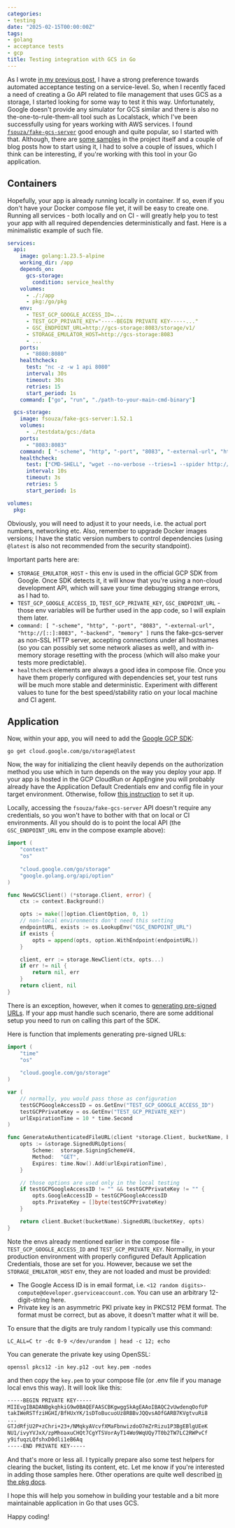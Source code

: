 ```yaml
---
categories:
- testing
date: "2025-02-15T00:00:00Z"
tags:
- golang
- acceptance tests
- gcp
title: Testing integration with GCS in Go
---
```


As I wrote [in my previous post](/blog/do-we-still-need-testing-pyramid), I have a strong preference towards automated acceptance testing on a service-level. So, when I recently faced a need of creating a Go API related to file management that uses GCS as a storage, I started looking for some way to test it this way. Unfortunately, Google doesn't provide any simulator for GCS similar and there is also no the-one-to-rule-them-all tool such as Localstack, which I've been successfully using for years working with AWS services. I found [`fsouza/fake-gcs-server`](https://github.com/fsouza/fake-gcs-server) good enough and quite popular, so I started with that. Although, there are [some samples](https://github.com/fsouza/fake-gcs-server/blob/c4a13e7a656207272288bc913bcc99f3784e2bb1/examples/go/main.go) in the project itself and a couple of blog posts how to start using it, I had to solve a couple of issues, which I think can be interesting, if you're working with this tool in your Go application.

## Containers

Hopefully, your app is already running locally in container. If so, even if you don't have your Docker compose file yet, it will be easy to create one. Running all services - both locally and on CI - will greatly help you to test your app with all required dependencies deterministically and fast. Here is a minimalistic example of such file.

```yaml
services:
  api:
    image: golang:1.23.5-alpine
    working_dir: /app
    depends_on:
      gcs-storage:
        condition: service_healthy
    volumes:
      - ./:/app
      - pkg:/go/pkg
    env:
      - TEST_GCP_GOOGLE_ACCESS_ID=...
      - TEST_GCP_PRIVATE_KEY="-----BEGIN PRIVATE KEY-----..."
      - GSC_ENDPOINT_URL=http://gcs-storage:8083/storage/v1/
      - STORAGE_EMULATOR_HOST=http://gcs-storage:8083
      - ...
    ports:
      - "8080:8080"
    healthcheck:
      test: "nc -z -w 1 api 8080"
      interval: 30s
      timeout: 30s
      retries: 15
      start_period: 1s
    command: ["go", "run", "./path-to-your-main-cmd-binary"]

  gcs-storage:
    image: fsouza/fake-gcs-server:1.52.1
    volumes:
      - ./testdata/gcs:/data
    ports:
      - "8083:8083"
    command: [ "-scheme", "http", "-port", "8083", "-external-url", "http://[::]:8083", "-backend", "memory" ]
    healthcheck:
      test: ["CMD-SHELL", "wget --no-verbose --tries=1 --spider http://gcs-storage:8083/storage/v1/b || exit 1"]
      interval: 10s
      timeout: 3s
      retries: 5
      start_period: 1s

volumes:
  pkg:
```

Obviously, you will need to adjust it to your needs, i.e. the actual port numbers, networking etc. Also, remember to upgrade Docker images versions; I have the static version numbers to control dependencies (using `@latest` is also not recommended from the security standpoint). 

Important parts here are:

* `STORAGE_EMULATOR_HOST` - this env is used in the official GCP SDK from Google. Once SDK detects it, it will know that you're using a non-cloud development API, which will save your time debugging strange errors, as I had to.
* `TEST_GCP_GOOGLE_ACCESS_ID`, `TEST_GCP_PRIVATE_KEY`, `GSC_ENDPOINT_URL` - those env variables will be further used in the app code, so I will explain them later.
* `command: [ "-scheme", "http", "-port", "8083", "-external-url", "http://[::]:8083", "-backend", "memory" ]` runs the fake-gcs-server as non-SSL HTTP server, accepting connections under all hostnames (so you can possibly set some network aliases as well), and with in-memory storage resetting with the process (which will also make your tests more predictable).
* `healthcheck` elements are always a good idea in compose file. Once you have them properly configured with dependencies set, your test runs will be much more stable and deterministic. Experiment with different values to tune for the best speed/stability ratio on your local machine and CI agent.

## Application

Now, within your app, you will need to add the [Google GCP SDK](https://pkg.go.dev/cloud.google.com/go/storage):

```cli
go get cloud.google.com/go/storage@latest
```

Now, the way for initializing the client heavily depends on the authorization method you use which in turn depends on the way you deploy your app. If your app is hosted in the GCP CloudRun or AppEngine you will probably already have the Application Default Credentials env and config file in your target environment. Otherwise, follow [this instruction](https://cloud.google.com/docs/authentication/application-default-credentials) to set it up.

Locally, accessing the `fsouza/fake-gcs-server` API doesn't require any credentials, so you won't have to bother with that on local or CI environments. All you should do is to point the local API (the `GSC_ENDPOINT_URL` env in the compose example above):

```go
import (
	"context"
	"os"
	
	"cloud.google.com/go/storage"
	"google.golang.org/api/option"
)

func NewGCSClient() (*storage.Client, error) {
	ctx := context.Background()

	opts := make([]option.ClientOption, 0, 1)
	// non-local environments don't need this setting
    endpointURL, exists := os.LookupEnv("GSC_ENDPOINT_URL")
	if exists {
		opts = append(opts, option.WithEndpoint(endpointURL))
	}

	client, err := storage.NewClient(ctx, opts...)
	if err != nil {
		return nil, err
	}
	return client, nil
}
```

There is an exception, however, when it comes to [generating pre-signed URLs](https://pkg.go.dev/cloud.google.com/go/storage#hdr-Credential_requirements_for_signing). If your app must handle such scenario, there are some additional setup you need to run on calling this part of the SDK. 

Here is function that implements generating pre-signed URLs:

```go
import (
    "time"
	"os"
    
    "cloud.google.com/go/storage"
)

var (
    // normally, you would pass those as configuration
    testGCPGoogleAccessID = os.GetEnv("TEST_GCP_GOOGLE_ACCESS_ID")
    testGCPPrivateKey = os.GetEnv("TEST_GCP_PRIVATE_KEY")
	urlExpirationTime = 10 * time.Second
)

func GenerateAuthenticatedFileURL(client *storage.Client, bucketName, bucketKey string) (string, error) {
    opts := &storage.SignedURLOptions{
		Scheme:  storage.SigningSchemeV4,
		Method:  "GET",
		Expires: time.Now().Add(urlExpirationTime),
	}

	// those options are used only in the local testing
	if testGCPGoogleAccessID != "" && testGCPPrivateKey != "" {
		opts.GoogleAccessID = testGCPGoogleAccessID
		opts.PrivateKey = []byte(testGCPPrivateKey)
	}

	return client.Bucket(bucketName).SignedURL(bucketKey, opts)
}
```

Note the envs already mentioned earlier in the compose file - `TEST_GCP_GOOGLE_ACCESS_ID` and `TEST_GCP_PRIVATE_KEY`. Normally, in your production environment with properly configured Default Application Credentials, those are set for you. However, because we set the `STORAGE_EMULATOR_HOST` env, they are not loaded and must be provided: 

* The Google Access ID is in email format, i.e. `<12 random digits>-compute@developer.gserviceaccount.com`. You can use an arbitrary 12-digit-string here.
* Private key is an asymmetric PKI private key in PKCS12 PEM format. The format must be correct, but as above, it doesn't matter what it will be.

To ensure that the digits are truly random I typically use this command:

```cli
LC_ALL=C tr -dc 0-9 </dev/urandom | head -c 12; echo
```

You can generate the private key using OpenSSL:

```cli
openssl pkcs12 -in key.p12 -out key.pem -nodes
```

and then copy the `key.pem` to your compose file (or .env file if you manage local envs this way). It will look like this:

```txt
-----BEGIN PRIVATE KEY-----
MIIEvgIBADANBgkqhkiG9w0BAQEFAASCBKgwggSkAgEAAoIBAQC2vUwdenqOofUP
takIWeRSTfziHGHI/BfHUxYK/1sDToBucuoUz8RBBvJQQvsAOfGARB7KVgtvuRi8
...
GTJdRfjU2P+zChri+23+/NMqkyAVcvfXMaFbnwizdoO7mZrRizu1P3BgEBlgUEeK
NU1/ivyYVJxX/zpMhoaxuCHQt7CgYTSVorAyT14Wo9WqUQy7T0b2TW7LC2RWPvCf
y9ifuqzLQfshxD0dli1eB6Aq
-----END PRIVATE KEY-----
```

And that's more or less all. I typically prepare also some test helpers for clearing the bucket, listing its content, etc. Let me know if you're interested in adding those samples here. Other operations are quite well described [in the pkg docs](https://pkg.go.dev/cloud.google.com/go/storage#section-readme). 

I hope this will help you somehow in building your testable and a bit more maintainable application in Go that uses GCS.

Happy coding! 
